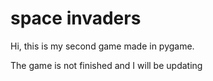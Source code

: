 # space invaders

Hi, this is my second game made in pygame.

The game is not finished and I will be updating
